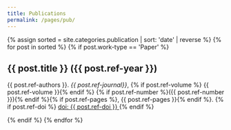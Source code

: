 ```yaml
---
title: Publications
permalink: /pages/pub/
---
```


<div>
{% assign sorted = site.categories.publication | sort: 'date' | reverse %}
{% for post in sorted %}
  {% if post.work-type == 'Paper' %}
    <h2>{{ post.title }} ({{ post.ref-year }})</h2>
    <p>
    {{ post.ref-authors }}. 
    <em>{{ post.ref-journal}}</em>,
    {% if post.ref-volume %} {{ post.ref-volume }}{% endif %}
    {% if post.ref-number %}({{ post.ref-number }}){% endif %}{% if post.ref-pages %}, {{ post.ref-pages }}{% endif %}.  
    {% if post.ref-doi %}
      <a href="http://dx.doi.org/{{ post.ref-doi }}">
        doi: {{ post.ref-doi }}
      </a>
    {% endif %}
    </p>
  {% endif %}
{% endfor %}
</div>
